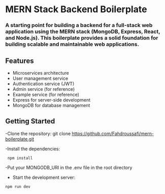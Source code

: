 ﻿# MERN Stack Backend Boilerplate

### A starting point for building a backend for a full-stack web application using the MERN stack (MongoDB, Express, React, and Node.js). This boilerplate provides a solid foundation for building scalable and maintainable web applications.

## Features 

- Microservices architecture
- User management service 
- Authentication service (JWT)
- Admin service (for reference)
- Example service (for reference)
- Express for server-side development
- MongoDB for database management

## Getting Started

-Clone the repository: git clone https://github.com/Fahdroussafi/mern-boilerplate.git

-Install the dependencies:

```
 npm install
```

-Put your MONGODB_URI in the .env file in the root directory


- Start the development server:

```
npm run dev
```
